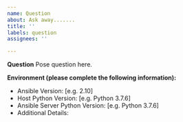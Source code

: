 ```yaml
---
name: Question
about: Ask away.......
title: ''
labels: question
assignees: ''

---
```


**Question**
Pose question here. 

**Environment (please complete the following information):**
 - Ansible Version: [e.g. 2.10] 
 - Host Python Version: [e.g. Python 3.7.6]
 - Ansible Server Python Version: [e.g. Python 3.7.6]
 - Additional Details:
